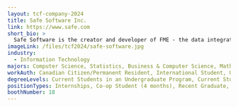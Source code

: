 ```yaml
---
layout: tcf-company-2024
title: Safe Software Inc.
link: https://www.safe.com
short_bio: >
  Safe Software is the creator and developer of FME - the data integration platform with the best support for spatial data worldwide. Over 10,000 organizations around the world use FME in industries like AEC, government, utilities, and transportation to maximize the value of their data. Founded in 1993, Safe is headquartered in Surrey, BC with over 200 team members and counting. We're always looking for talented individuals with diverse backgrounds who are determined to learn and grow.
imageLink: /files/tcf2024/safe-software.jpg
industry:
  - Information Technology
majors: Computer Science, Statistics, Business & Computer Science, Mathematics, Computer Engineering, Electrical Engineering
workAuth: Canadian Citizen/Permanent Resident, International Student, US Citizen, All
degreeLevels: Current Students in an Undergraduate Program, Current Students in a Masters Program, Graduated with an Undergraduate Degree, Graduated with a Graduate Degree (Masters or Phd)
positionTypes: Internships, Co-op Student (4 months), Recent Graduate, Full-time
boothNumber: 18
---
```

